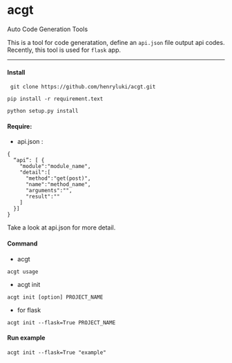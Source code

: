 # acgt

Auto Code Generation Tools

This is a tool for code generatation, define an `api.json` file output api codes.
Recently, this tool is used for `flask` app.

----------
####   Install

` git clone https://github.com/henryluki/acgt.git`

` pip install -r requirement.text `

` python setup.py install `

####    Require:
- api.json :

```
{
  “api”: [ {
    "module":"module_name",
    "detail":[
      "method":"get(post)",
      "name":"method_name",
      "arguments":"",
      "result":""
    ]
  }]
}
```
Take a look at api.json for more detail.
####   Command

- acgt

` acgt usage `
- acgt init

` acgt init [option] PROJECT_NAME `

- for flask

` acgt init --flask=True PROJECT_NAME `

####  Run example

` acgt init --flask=True "example" `
